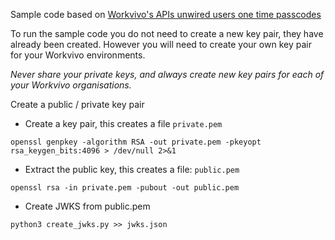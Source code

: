 Sample code based on [Workvivo's APIs unwired users one time passcodes](https://developer.workvivo.com/#aa34c835-aefb-4ff4-b1ad-232d00d37a9a)

To run the sample code you do not need to create a new key pair, they have already been created. However you will need to create your own key pair for your Workvivo environments. 

*Never share your private keys, and always create new key pairs for each of your Workvivo organisations.*

Create a public / private key pair

* Create a key pair, this creates a file ``private.pem``
```
openssl genpkey -algorithm RSA -out private.pem -pkeyopt rsa_keygen_bits:4096 > /dev/null 2>&1
```

* Extract the public key, this creates a file: ``public.pem``

```
openssl rsa -in private.pem -pubout -out public.pem
```

* Create JWKS from public.pem

```
python3 create_jwks.py >> jwks.json
```